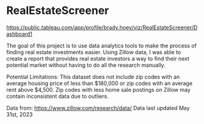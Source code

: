 # RealEstateScreener
https://public.tableau.com/app/profile/brady.hoey/viz/RealEstateScreener/Dashboard1

The goal of this project is to use data analytics tools to make the process of finding real estate investments easier. 
Using Zillow data, I was able to create a report that provides real estate investors a way to find their next potential market without having to do all the research manually.

Potential Limitations: This dataset does not include zip codes with an average housing price of less than $180,000 or zip codes with an average rent above $4,500. 
Zip codes with less home sale postings on Zillow may contain inconsistent data due to outliers.

Data from: https://www.zillow.com/research/data/ 
Data last updated May 31st, 2023
